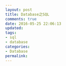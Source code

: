 ```yaml
---
layout: post
title: Database之SQL
comments: true
date: 2016-05-25 22:06:13
updated:
tags:
- sql
- database
categories:
- Database
permalink:
---
```



